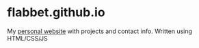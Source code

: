 # flabbet.github.io

My [personal website](https://krysinski.me/) with projects and contact info. Written using HTML/CSS/JS

